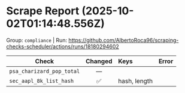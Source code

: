 # Scrape Report (2025-10-02T01:14:48.556Z)

Group: `compliance`  |  Run: https://github.com/AlbertoRoca96/scraping-checks-scheduler/actions/runs/18180294602

| Check | Changed | Keys | Error |
|---|:---:|:--|:--|
| `psa_charizard_pop_total` | — |  |  |
| `sec_aapl_8k_list_hash` | ✅ | hash, length |  |
